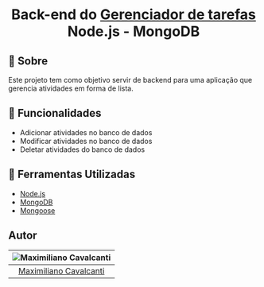 <h1 align="center" >
  <p>
    Back-end do <a href="https://github.com/maxmcavalcanti/todolist-react-frontend">Gerenciador de tarefas</a><br>
    Node.js - MongoDB <br>
  </p>
</h1>

## 📕 Sobre

Este projeto tem como objetivo servir de backend para uma aplicação que gerencia atividades em forma de lista.

## 📝 Funcionalidades
- Adicionar atividades no banco de dados
- Modificar atividades no banco de dados
- Deletar atividades do banco de dados


## 🔧 Ferramentas Utilizadas

- [Node.js](https://nodejs.org/en/)
- [MongoDB](https://www.mongodb.com/)
- [Mongoose](https://mongoosejs.com/)


## Autor

| ![Maximiliano Cavalcanti](https://avatars.githubusercontent.com/u/95191637?v=4&s=150)|
|:---------------------:|
|  [Maximiliano Cavalcanti](https://github.com/maxmcavalcanti/)   |
